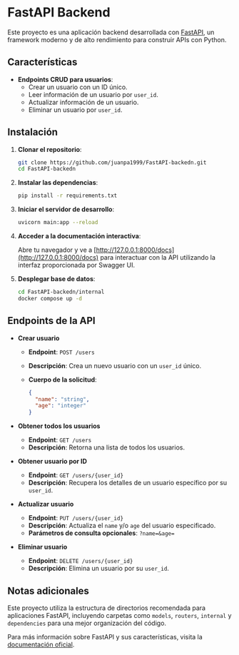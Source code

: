 # FastAPI Backend

Este proyecto es una aplicación backend desarrollada con [FastAPI](https://fastapi.tiangolo.com/es/), un framework moderno y de alto rendimiento para construir APIs con Python.

## Características

- **Endpoints CRUD para usuarios**:
  - Crear un usuario con un ID único.
  - Leer información de un usuario por `user_id`.
  - Actualizar información de un usuario.
  - Eliminar un usuario por `user_id`.

## Instalación

1. **Clonar el repositorio**:

    ```bash
    git clone https://github.com/juanpa1999/FastAPI-backedn.git
    cd FastAPI-backedn
    ```

2. **Instalar las dependencias**:

    ```bash
    pip install -r requirements.txt
    ```

3. **Iniciar el servidor de desarrollo**:

    ```bash
    uvicorn main:app --reload
    ```

4. **Acceder a la documentación interactiva**:

    Abre tu navegador y ve a [http://127.0.0.1:8000/docs](http://127.0.0.1:8000/docs) para interactuar con la API utilizando la interfaz proporcionada por Swagger UI.

5. **Desplegar base de datos**:

    ```bash
    cd FastAPI-backedn/internal
    docker compose up -d
    ```

## Endpoints de la API

- **Crear usuario**

  - **Endpoint**: `POST /users`
  - **Descripción**: Crea un nuevo usuario con un `user_id` único.
  - **Cuerpo de la solicitud**:

    ```json
    {
      "name": "string",
      "age": "integer"
    }
    ```

- **Obtener todos los usuarios**

  - **Endpoint**: `GET /users`
  - **Descripción**: Retorna una lista de todos los usuarios.

- **Obtener usuario por ID**

  - **Endpoint**: `GET /users/{user_id}`
  - **Descripción**: Recupera los detalles de un usuario específico por su `user_id`.

- **Actualizar usuario**

  - **Endpoint**: `PUT /users/{user_id}`
  - **Descripción**: Actualiza el `name` y/o `age` del usuario especificado.
  - **Parámetros de consulta opcionales**: `?name=&age=`

- **Eliminar usuario**

  - **Endpoint**: `DELETE /users/{user_id}`
  - **Descripción**: Elimina un usuario por su `user_id`.

## Notas adicionales

Este proyecto utiliza la estructura de directorios recomendada para aplicaciones FastAPI, incluyendo carpetas como `models`, `routers`, `internal` y `dependencies` para una mejor organización del código.

Para más información sobre FastAPI y sus características, visita la [documentación oficial](https://fastapi.tiangolo.com/es/).

